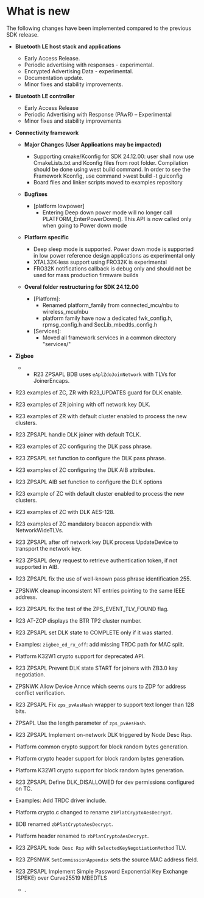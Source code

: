 # What is new

The following changes have been implemented compared to the previous SDK release.

-   **Bluetooth LE host stack and applications**

    -   Early Access Release.
    -   Periodic advertising with responses - experimental.
    -   Encrypted Advertising Data - experimental.
    -   Documentation update.
    -   Minor fixes and stability improvements.
	
-   **Bluetooth LE controller**

    - Early Access Release
    - Periodic Advertising with Response (PAwR) – Experimental
    - Minor fixes and stability improvements
	
-   **Connectivity framework**

    -   **Major Changes (User Applications may be impacted)**

        -   Supporting cmake/Kconfig for SDK 24.12.00: user shall now use CmakeLists.txt and Kconfig files from root folder. Compilation should be done using west build command. In order to see the Framework Kconfig, use command >west build -t guiconfig
        -   Board files and linker scripts moved to examples repository

    -   **Bugfixes**

        -   [platform lowpower]
            -   Entering Deep down power mode will no longer call PLATFORM_EnterPowerDown(). This API is now called only when going to Power down mode

    -   **Platform specific**

        -   Deep sleep mode is supported. Power down mode is supported in low power reference design applications as experimental only
        -   XTAL32K-less support using FRO32K is experimental 
        -   FRO32K notifications callback is debug only and should not be used for mass production firmware builds

    -   **Overal folder restructuring for SDK 24.12.00**

        -   [Platform]:
            -   Renamed platform_family from connected_mcu/nbu to wireless_mcu/nbu
            -   platform family have now a dedicated fwk_config.h, rpmsg_config.h and SecLib_mbedtls_config.h
        -   [Services]:
            -   Moved all framework services in a common directory "services/"


-   **Zigbee**

    -   -   R23 ZPSAPL BDB uses `eAplZdoJoinNetwork` with TLVs for JoinerEncaps.
-   R23 examples of ZC, ZR with R23\_UPDATES guard for DLK enable.
-   R23 examples of ZR joining with off network key DLK.
-   R23 examples of ZR with default cluster enabled to process the new clusters.
-   R23 ZPSAPL handle DLK joiner with default TCLK.
-   R23 examples of ZC configuring the DLK pass phrase.
-   R23 ZPSAPL set function to configure the DLK pass phrase.
-   R23 examples of ZC configuring the DLK AIB attributes.
-   R23 ZPSAPL AIB set function to configure the DLK options
-   R23 example of ZC with default cluster enabled to process the new clusters.
-   R23 examples of ZC with DLK AES-128.
-   R23 examples of ZC mandatory beacon appendix with NetworkWideTLVs.
-   R23 ZPSAPL after off network key DLK process UpdateDevice to transport the network key.
-   R23 ZPSAPL deny request to retrieve authentication token, if not supported in AIB.
-   R23 ZPSAPL fix the use of well-known pass phrase identification 255.
-   ZPSNWK cleanup inconsistent NT entries pointing to the same IEEE address.
-   R23 ZPSAPL fix the test of the ZPS\_EVENT\_TLV\_FOUND flag.
-   R23 AT-ZCP displays the BTR TP2 cluster number.
-   R23 ZPSAPL set DLK state to COMPLETE only if it was started.
-   Examples: `zigbee_ed_rx_off`: add missing TRDC path for MAC split.
-   Platform K32W1 crypto support for deprecated API.
-   R23 ZPSAPL Prevent DLK state START for joiners with ZB3.0 key negotiation.
-   ZPSNWK Allow Device Annce which seems ours to ZDP for address conflict verification.
-   R23 ZPSAPL Fix `zps_pvAesHash` wrapper to support text longer than 128 bits.
-   ZPSAPL Use the length parameter of `zps_pvAesHash`.
-   R23 ZPSAPL Implement on-network DLK triggered by Node Desc Rsp.
-   Platform common crypto support for block random bytes generation.
-   Platform crypto header support for block random bytes generation.
-   Platform K32W1 crypto support for block random bytes generation.
-   R23 ZPSAPL Define DLK\_DISALLOWED for dev permissions configured on TC.
-   Examples: Add TRDC driver include.
-   Platform crypto.c changed to rename z`bPlatCryptoAesDecrypt`.
-   BDB renamed `zbPlatCryptoAesDecrypt`.
-   Platform header renamed to `zbPlatCryptoAesDecrypt`.
-   R23 ZPSAPL `Node Desc Rsp` with `SelectedKeyNegotiationMethod` TLV.
-   R23 ZPSNWK `SetCommissionAppendix` sets the source MAC address field.
-   R23 ZPSAPL Implement Simple Password Exponential Key Exchange \(SPEKE\) over Curve25519 MBEDTLS
    -   .

